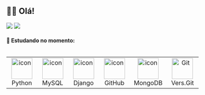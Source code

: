 ## 👋🏻 Olá!


<p align="left">
  <a href="mailto:larissasezenem@gmail.com"><img src="https://img.shields.io/badge/Gmail-D14836?style=for-the-badge&logo=gmail&logoColor=white" target="_blank"></a>
  <a href="https://www.linkedin.com/in/larissa-menezes-tec" target="_blank"><img src="https://img.shields.io/badge/-LinkedIn-%230077B5?style=for-the-badge&logo=linkedin&logoColor=white" target="_blank"></a>
</p>

#### 📖 Estudando no momento:
<div style="display: flex; align-items: flex-start; align: center">
<table align="left">
  <tr>
    <td align="center" width="96">
        <img src="https://techstack-generator.vercel.app/python-icon.svg" alt="icon" width="55" height="55" />
      <br>Python
    </td>
    <td align="center" width="96">
        <img src="https://techstack-generator.vercel.app/mysql-icon.svg" alt="icon" width="55" height="55" />
      <br>MySQL
    </td>
    <td align="center" width="96">
        <img src="https://techstack-generator.vercel.app/django-icon.svg" alt="icon" width="55" height="55" />
      <br>Django
    </td>
    <td align="center" width="96">
        <img src="https://github.com/user-attachments/assets/9e02f868-b734-41c8-baca-dd764218bf5d" alt="icon" width="55" height="55" />
      <br>GitHub
    </td>
    <td align="center" width="96">
        <img src="https://github.com/user-attachments/assets/9b0aaec1-7a64-43d6-8778-99982a83cb48" alt="icon" width="55" height="55" />
      <br>MongoDB
    </td>
    <td align="center" width="96"> 
        <img src="https://github.com/user-attachments/assets/8ff1cd9b-0321-490b-9a34-da157c4708c1" width="55" height="55" alt="Git" />
      <br>Vers.Git   
    </td>
      <br>
    </td>
 </tr>
</table>
</div>

<td>
<br>











